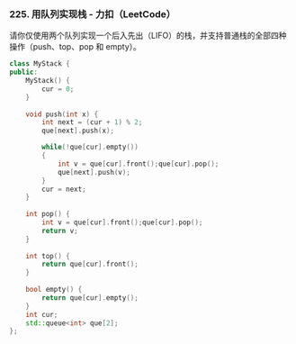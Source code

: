 ### 225. 用队列实现栈 - 力扣（LeetCode）
请你仅使用两个队列实现一个后入先出（LIFO）的栈，并支持普通栈的全部四种操作（push、top、pop 和 empty）。
```c++
class MyStack {
public:
    MyStack() {
        cur = 0;
    }
    
    void push(int x) {
        int next = (cur + 1) % 2;
        que[next].push(x);

        while(!que[cur].empty())
        {
            int v = que[cur].front();que[cur].pop();
            que[next].push(v);
        }
        cur = next;
    }
    
    int pop() {
        int v = que[cur].front();que[cur].pop();
        return v;
    }
    
    int top() {
        return que[cur].front();
    }
    
    bool empty() {
        return que[cur].empty();
    }
    int cur;
    std::queue<int> que[2];
};
```